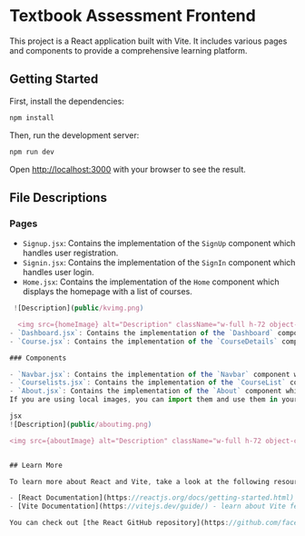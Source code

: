 # Textbook Assessment Frontend

This project is a React application built with Vite. It includes various pages and components to provide a comprehensive learning platform.

## Getting Started

First, install the dependencies:

```bash
npm install
```

Then, run the development server:

```bash
npm run dev
```

Open [http://localhost:3000](http://localhost:3000) with your browser to see the result.

## File Descriptions

### Pages

- `Signup.jsx`: Contains the implementation of the `SignUp` component which handles user registration.
- `Signin.jsx`: Contains the implementation of the `SignIn` component which handles user login.
- `Home.jsx`: Contains the implementation of the `Home` component which displays the homepage with a list of courses.

```jsx
 ![Description](public/kvimg.png)

  <img src={homeImage} alt="Description" className="w-full h-72 object-cover rounded-xl mb-6 border border-gray-300 shadow-md" />
- `Dashboard.jsx`: Contains the implementation of the `Dashboard` component which displays the user dashboard.
- `Course.jsx`: Contains the implementation of the `CourseDetails` component which displays detailed information about a specific course.

### Components

- `Navbar.jsx`: Contains the implementation of the `Navbar` component which provides navigation links.
- `Courselists.jsx`: Contains the implementation of the `CourseList` component which displays a list of available courses.
- `About.jsx`: Contains the implementation of the `About` component which provides information about the platform.
If you are using local images, you can import them and use them in your components:

jsx
![Description](public/aboutimg.png)

<img src={aboutImage} alt="Description" className="w-full h-72 object-cover rounded-xl mb-6 border border-gray-300 shadow-md" />


## Learn More

To learn more about React and Vite, take a look at the following resources:

- [React Documentation](https://reactjs.org/docs/getting-started.html) - learn about React features and API.
- [Vite Documentation](https://vitejs.dev/guide/) - learn about Vite features and API.

You can check out [the React GitHub repository](https://github.com/facebook/react) and [the Vite GitHub repository](https://github.com/vitejs/vite) - your feedback and contributions are welcome!
